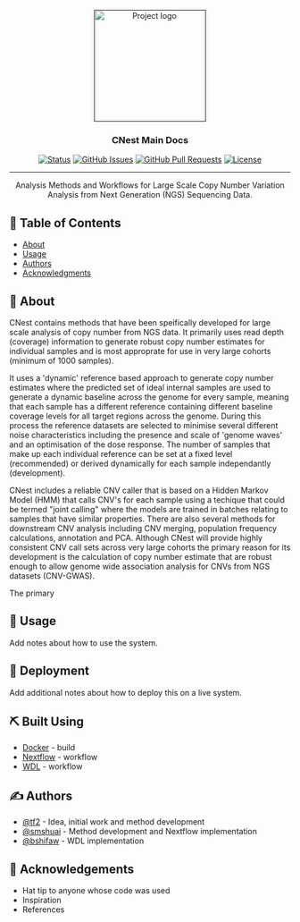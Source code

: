 <p align="center">
  <a href="" rel="noopener">
 <img width=200px height=200px src="https://github.com/tf2/CNest/blob/master/src/fluff/cnv_logo.png" alt="Project logo" width="500" height="150"></a>
</p>

<h3 align="center">CNest Main Docs</h3>

<div align="center">

  [![Status](https://img.shields.io/badge/status-active-success.svg)]() 
  [![GitHub Issues](https://img.shields.io/github/issues/kylelobo/The-Documentation-Compendium.svg)](https://github.com/tf2/CNest/issues)
  [![GitHub Pull Requests](https://img.shields.io/github/issues-pr/kylelobo/The-Documentation-Compendium.svg)](https://github.com/tf2/CNest/pulls)
  [![License](https://img.shields.io/badge/license-MIT-blue.svg)](/LICENSE)

</div>

---

<p align="center"> Analysis Methods and Workflows for Large Scale Copy Number Variation Analysis from Next Generation (NGS) Sequencing Data.
    <br> 
</p>

## 📝 Table of Contents
- [About](#about)
- [Usage](#usage)
- [Authors](#authors)
- [Acknowledgments](#acknowledgement)

## 🧐 About <a name = "about"></a>
CNest contains methods that have been speifically developed for large scale analysis of copy number from NGS data. It primarily uses read depth (coverage) information to generate robust copy number estimates for individual samples and is most approprate for use in very large cohorts (minimum of 1000 samples). 

It uses a 'dynamic' reference based approach to generate copy number estimates where the predicted set of ideal internal samples are used to generate a dynamic baseline across the genome for every sample, meaning that each sample has a different reference containing different baseline coverage levels for all target regions across the genome. During this process the reference datasets are selected to minimise several different noise characteristics including the presence and scale of 'genome waves' and an optimisation of the dose response. The number of samples that make up each individual reference can be set at a fixed level (recommended) or derived dynamically for each sample independantly (development).

CNest includes a reliable CNV caller that is based on a Hidden Markov Model (HMM) that calls CNV's for each sample using a techique that could be termed "joint calling" where the models are trained in batches relating to samples that have similar properties. There are also several methods for downstream CNV analysis including CNV merging, population frequency calculations, annotation and PCA. Although CNest will provide highly consistent CNV call sets across very large cohorts the primary reason for its development is the calculation of copy number estimate that are robust enough to allow genome wide association analysis for CNVs from NGS datasets (CNV-GWAS).

The primary 


## 🎈 Usage <a name="usage"></a>
Add notes about how to use the system.

## 🚀 Deployment <a name = "deployment"></a>
Add additional notes about how to deploy this on a live system.

## ⛏️ Built Using <a name = "built_using"></a>
- [Docker](https://docs.docker.com/) - build
- [Nextflow](https://www.nextflow.io/) - workflow
- [WDL](https://github.com/openwdl/wdl) - workflow

## ✍️ Authors <a name = "authors"></a>
- [@tf2](https://github.com/tf2) - Idea, initial work and method development
- [@smshuai](https://github.com/smshuai) - Method development and Nextflow implementation
- [@bshifaw](https://github.com/bshifaw) - WDL implementation

## 🎉 Acknowledgements <a name = "acknowledgement"></a>
- Hat tip to anyone whose code was used
- Inspiration
- References
